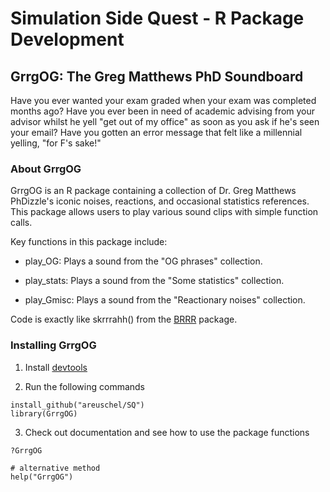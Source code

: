 # Simulation Side Quest - R Package Development 

## GrrgOG: The Greg Matthews PhD Soundboard

Have you ever wanted your exam graded when your exam was completed months ago? Have you ever been in need of academic advising from your advisor whilst he yell "get out of my office" as soon as you ask if he's seen your email?
Have you gotten an error message that felt like a millennial yelling, "for F's sake!"

### About GrrgOG

GrrgOG is an R package containing a collection of Dr. Greg Matthews PhDizzle's iconic noises, reactions, and occasional statistics references. This package allows users to play various sound clips with simple function calls.

Key functions in this package include:

- play_OG: Plays a sound from the "OG phrases" collection.

- play_stats: Plays a sound from the "Some statistics" collection.

- play_Gmisc: Plays a sound from the "Reactionary noises" collection.

Code is exactly like skrrrahh() from the [BRRR](https://github.com/brooke-watson/BRRR/tree/master) package.

### Installing GrrgOG

1. Install [devtools](https://github.com/r-lib/devtools)

2. Run the following commands
   
```
install_github("areuschel/SQ")
library(GrrgOG)
```

3. Check out documentation and see how to use the package functions

```
?GrrgOG

# alternative method
help("GrrgOG")
```
